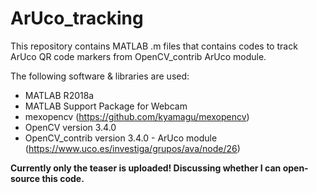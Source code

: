 # ArUco_tracking
This repository contains MATLAB .m files that contains codes to track ArUco QR code markers from OpenCV_contrib ArUco module.

The following software & libraries are used:
- MATLAB R2018a
- MATLAB Support Package for Webcam
- mexopencv (https://github.com/kyamagu/mexopencv)
- OpenCV version 3.4.0
- OpenCV_contrib version 3.4.0 - ArUco module (https://www.uco.es/investiga/grupos/ava/node/26)


**Currently only the teaser is uploaded! Discussing whether I can open-source this code.**
